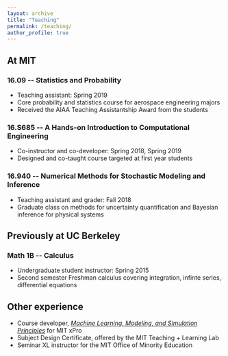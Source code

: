 ```yaml
---
layout: archive
title: "Teaching"
permalink: /teaching/
author_profile: true
---
```


<!-- {% include base_path %}
 -->
## At MIT
### 16.09 -- Statistics and Probability
* Teaching assistant: Spring 2019
* Core probability and statistics course for aerospace engineering majors
* Received the AIAA Teaching Assistantship Award from the students

### 16.S685 -- A Hands-on Introduction to Computational Engineering
* Co-instructor and co-developer: Spring 2018, Spring 2019
* Designed and co-taught course targeted at first year students

### 16.940 -- Numerical Methods for Stochastic Modeling and Inference
* Teaching assistant and grader: Fall 2018 
* Graduate class on methods for uncertainty quantification and Bayesian inference for physical systems

## Previously at UC Berkeley
### Math 1B -- Calculus 
* Undergraduate student instructor: Spring 2015
* Second semester Freshman calculus covering integration, infinte series, differential equations


## Other experience
* Course developer, [*Machine Learning, Modeling, and Simulation Principles*](https://learn-xpro.mit.edu/machine-learning) for MIT xPro
* Subject Design Certificate, offered by the MIT Teaching + Learning Lab
* Seminar XL instructor for the MIT Office of Minority Education





<!-- {% for post in site.teaching reversed %}
  {% include archive-single.html %} -->
<!-- {% endfor %}
 -->